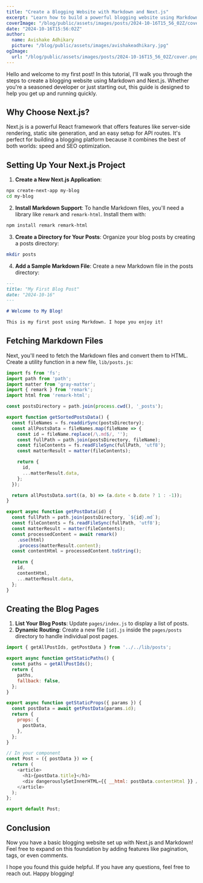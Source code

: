 ```yaml
---
title: "Create a Blogging Website with Markdown and Next.js"
excerpt: "Learn how to build a powerful blogging website using Markdown and Next.js."
coverImage: "/blog/public/assets/images/posts/2024-10-16T15_56_02Z/cover.png"
date: "2024-10-16T15:56:02Z"
author:
  name: Avishake Adhikary
  picture: "/blog/public/assets/images/avishakeadhikary.jpg"
ogImage:
  url: "/blog/public/assets/images/posts/2024-10-16T15_56_02Z/cover.png"
---
```


Hello and welcome to my first post! In this tutorial, I'll walk you through the steps to create a blogging website using Markdown and Next.js. Whether you're a seasoned developer or just starting out, this guide is designed to help you get up and running quickly.

## Why Choose Next.js?

Next.js is a powerful React framework that offers features like server-side rendering, static site generation, and an easy setup for API routes. It's perfect for building a blogging platform because it combines the best of both worlds: speed and SEO optimization.

## Setting Up Your Next.js Project

1. **Create a New Next.js Application**:
  ```bash
  npx create-next-app my-blog
  cd my-blog
  ```
2. **Install Markdown Support**: To handle Markdown files, you'll need a library like `remark` and `remark-html`. Install them with:
  ```bash
  npm install remark remark-html
  ```
3. **Create a Directory for Your Posts**: Organize your blog posts by creating a posts directory:
  ```bash
  mkdir posts
  ```
4. **Add a Sample Markdown File**: Create a new Markdown file in the posts directory:
  ```markdown
  ---
  title: "My First Blog Post"
  date: "2024-10-16"
  ---

  # Welcome to My Blog!

  This is my first post using Markdown. I hope you enjoy it!
  ```

## Fetching Markdown Files

Next, you'll need to fetch the Markdown files and convert them to HTML. Create a utility function in a new file, `lib/posts.js`:

```js
import fs from 'fs';
import path from 'path';
import matter from 'gray-matter';
import { remark } from 'remark';
import html from 'remark-html';

const postsDirectory = path.join(process.cwd(), '_posts');

export function getSortedPostsData() {
  const fileNames = fs.readdirSync(postsDirectory);
  const allPostsData = fileNames.map(fileName => {
    const id = fileName.replace(/\.md$/, '');
    const fullPath = path.join(postsDirectory, fileName);
    const fileContents = fs.readFileSync(fullPath, 'utf8');
    const matterResult = matter(fileContents);

    return {
      id,
      ...matterResult.data,
    };
  });

  return allPostsData.sort((a, b) => (a.date < b.date ? 1 : -1));
}

export async function getPostData(id) {
  const fullPath = path.join(postsDirectory, `${id}.md`);
  const fileContents = fs.readFileSync(fullPath, 'utf8');
  const matterResult = matter(fileContents);
  const processedContent = await remark()
    .use(html)
    .process(matterResult.content);
  const contentHtml = processedContent.toString();

  return {
    id,
    contentHtml,
    ...matterResult.data,
  };
}
```

## Creating the Blog Pages

1. **List Your Blog Posts**: Update `pages/index.js` to display a list of posts.
2. **Dynamic Routing**: Create a new file `[id].js` inside the `pages/posts` directory to handle individual post pages.

```js
import { getAllPostIds, getPostData } from '../../lib/posts';

export async function getStaticPaths() {
  const paths = getAllPostIds();
  return {
    paths,
    fallback: false,
  };
}

export async function getStaticProps({ params }) {
  const postData = await getPostData(params.id);
  return {
    props: {
      postData,
    },
  };
}

// In your component
const Post = ({ postData }) => {
  return (
    <article>
      <h1>{postData.title}</h1>
      <div dangerouslySetInnerHTML={{ __html: postData.contentHtml }} />
    </article>
  );
};

export default Post;
```

## Conclusion

Now you have a basic blogging website set up with Next.js and Markdown! Feel free to expand on this foundation by adding features like pagination, tags, or even comments.

I hope you found this guide helpful. If you have any questions, feel free to reach out. Happy blogging!